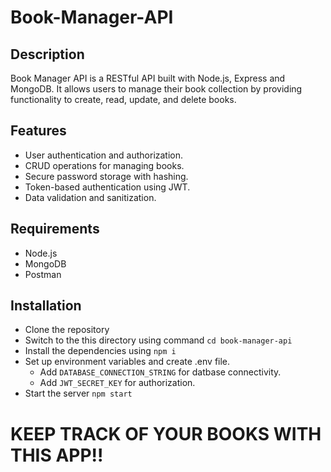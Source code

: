 # Book-Manager-API
## Description
Book Manager API is a RESTful API built with Node.js, Express and MongoDB. It allows users to manage their book collection by providing functionality to create, read, update, and delete books.

## Features
- User authentication and authorization.
- CRUD operations for managing books.
- Secure password storage with hashing.
- Token-based authentication using JWT.
- Data validation and sanitization.

## Requirements
- Node.js
- MongoDB
- Postman

## Installation
- Clone the repository
- Switch to the this directory using command `cd book-manager-api`
- Install the dependencies using `npm i`
- Set up environment variables and create .env file.
  - Add `DATABASE_CONNECTION_STRING` for datbase connectivity.
  - Add `JWT_SECRET_KEY` for authorization.
- Start the server `npm start`

# KEEP TRACK OF YOUR BOOKS WITH THIS APP!!